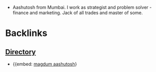 - Aashutosh from Mumbai. I work as strategist and problem solver - finance and marketing. Jack of all trades and master of some.

# Backlinks
## [Directory](<Directory.md>)
- {{embed: [magdum aashutosh](<magdum aashutosh.md>)}

